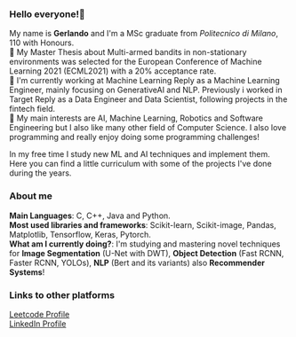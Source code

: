 ### Hello everyone!👋

My name is **Gerlando** and I'm a MSc graduate from _Politecnico di Milano_, 110 with Honours.</br>
🔭 My Master Thesis about Multi-armed bandits in non-stationary environments was selected for the European Conference of Machine Learning 2021 (ECML2021) with a 20% acceptance rate.</br>
💼 I'm currently working at Machine Learning Reply as a Machine Learning Engineer, mainly focusing on GenerativeAI and NLP. Previously i worked in Target Reply as a Data Engineer and Data Scientist, following projects in the fintech field.<br>
📖 My main interests are AI, Machine Learning, Robotics and Software Engineering but I also like many other field of Computer Science. I also love programming and really enjoy doing some programming challenges!<br>

In my free time I study new ML and AI techniques and implement them. Here you can find a little curriculum with some of the projects I've done during the years.

### About me

**Main Languages**: C, C++, Java and Python.<br>
**Most used libraries and frameworks**: Scikit-learn, Scikit-image, Pandas, Matplotlib, Tensorflow, Keras, Pytorch.<br>
**What am I currently doing?**: I'm studying and mastering novel techniques for **Image Segmentation** (U-Net with DWT), **Object Detection** (Fast RCNN, Faster RCNN, YOLOs), **NLP** (Bert and its variants) also **Recommender Systems**!<br>

### Links to other platforms

<a href="https://leetcode.com/GRX96/" target="_blank">Leetcode Profile</a><br>
<a href="https://www.linkedin.com/in/gerlando-re/" target="_blank">LinkedIn Profile</a>
